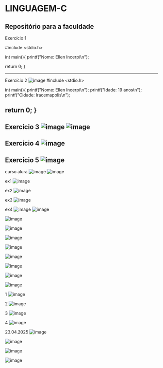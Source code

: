 # LINGUAGEM-C
Repositório para a faculdade
-----------------------------------------------

Exercício 1

#include <stdio.h>

int main(){
    printf("Nome: Ellen Incerpi\n");
		

	
return 0;
}

-------------------------------------------
Exercício 2
![image](https://github.com/user-attachments/assets/d5b5a409-2bfa-45d0-bfce-6b63c090dbe7)
#include <stdio.h>

int main(){
    printf("Nome: Ellen Incerpi\n");
	printf("Idade: 19 anos\n");
	printf("Cidade: Iracemapolis\n");	

	
return 0;
}
-----------------------------

Exercício 3
![image](https://github.com/user-attachments/assets/226a8d9e-8f93-4f2c-a443-5a2022f3a577)
![image](https://github.com/user-attachments/assets/c30eff43-f02d-44b4-a9e6-0ed0d83b3105)
--------------------------
Exercício 4
![image](https://github.com/user-attachments/assets/d672d73d-1e76-4e07-b26d-eb574e33e6ad)
------------------------------------
Exercício 5
![image](https://github.com/user-attachments/assets/15e0b92a-997a-49e3-9390-0ce76fa3c8a5)
-------------------------

curso alura
![image](https://github.com/user-attachments/assets/21658992-1f1e-486c-a171-e6b8c925d679)
![image](https://github.com/user-attachments/assets/91a082b5-333c-4c15-bece-53bac3458080)


ex1
![image](https://github.com/user-attachments/assets/d76257e2-56d2-486b-a6c0-c3a2a880e9cd)

ex2
![image](https://github.com/user-attachments/assets/43b6d42a-a110-481c-bd1d-ebacf5e713cc)

ex3
![image](https://github.com/user-attachments/assets/5b75fe59-599b-4685-b691-3057eb63c8e6)

ex4
![image](https://github.com/user-attachments/assets/3a267f76-7d92-49ef-99a2-af49c9cedb4f)
![image](https://github.com/user-attachments/assets/74371971-c471-4c3b-b69b-2cd82b1e57cf)





![image](https://github.com/user-attachments/assets/4163e461-27d4-4ccb-a03f-ec26021f29ee)


![image](https://github.com/user-attachments/assets/91b596f4-7f7d-41a1-a6d9-f352b0662966)


![image](https://github.com/user-attachments/assets/94399356-9b8c-4f3c-86df-c4d5489570da)

![image](https://github.com/user-attachments/assets/8c3de044-1dc8-4afe-8197-51fb220ad576)


![image](https://github.com/user-attachments/assets/2359298b-b077-4d11-9afa-6c5bc1acb628)

![image](https://github.com/user-attachments/assets/25cab73c-cca7-403c-a0c2-a89f04457c23)

![image](https://github.com/user-attachments/assets/0307a3a3-3470-4a36-ac99-4c0e847fefa9)


![image](https://github.com/user-attachments/assets/6b636985-60af-4b90-8d02-66cd1f27648a)

1
![image](https://github.com/user-attachments/assets/695b6233-9f6e-4e21-914e-6097d53728de)

2
![image](https://github.com/user-attachments/assets/e7838e4e-bde5-40b0-8ba7-864c8973f361)

3
![image](https://github.com/user-attachments/assets/5ba1bd7e-752f-49d9-9d56-ed8ae6cd89c0)

4
![image](https://github.com/user-attachments/assets/f0d38eb8-add3-4af4-ae75-6bdda5221132)


23.04.2025
![image](https://github.com/user-attachments/assets/7f0b60ec-f252-427b-a32f-d254a0ddb224)

![image](https://github.com/user-attachments/assets/22f43413-46a4-485b-9c80-6827cdb73a64)

![image](https://github.com/user-attachments/assets/80ed66bb-81c0-4d25-bb30-00141f66bc39)

![image](https://github.com/user-attachments/assets/da781bc4-c717-4cdf-aa6b-0acfd6338627)


